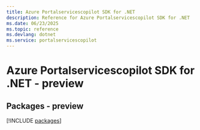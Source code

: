 ```yaml
---
title: Azure Portalservicescopilot SDK for .NET
description: Reference for Azure Portalservicescopilot SDK for .NET
ms.date: 06/23/2025
ms.topic: reference
ms.devlang: dotnet
ms.service: portalservicescopilot
---
```

# Azure Portalservicescopilot SDK for .NET - preview
## Packages - preview
[!INCLUDE [packages](portalservicescopilot-index.md)]